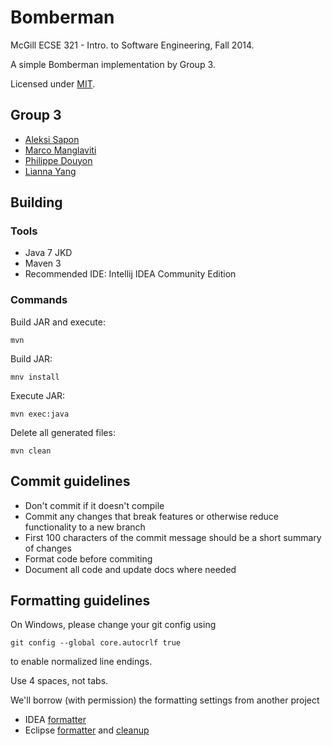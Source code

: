# Bomberman #

McGill ECSE 321 - Intro. to Software Engineering, Fall 2014.

A simple Bomberman implementation by Group 3.

Licensed under [MIT](LICENSE.txt).

## Group 3 ##

- [Aleksi Sapon](https://github.com/DDoS)
- [Marco Manglaviti](https://github.com/marcomang)
- [Philippe Douyon](https://github.com/philippe-d)
- [Lianna Yang](https://github.com/liannayang)

## Building ##

### Tools ###
- Java 7 JKD
- Maven 3
- Recommended IDE: Intellij IDEA Community Edition

### Commands ###

Build JAR and execute:

    mvn

Build JAR:

    mnv install

Execute JAR:

    mvn exec:java

Delete all generated files:

    mvn clean

## Commit guidelines ##

- Don't commit if it doesn't compile
- Commit any changes that break features or otherwise reduce functionality to a new branch
- First 100 characters of the commit message should be a short summary of changes
- Format code before commiting
- Document all code and update docs where needed

## Formatting guidelines ##

On Windows, please change your git config using

    git config --global core.autocrlf true

to enable normalized line endings.

Use 4 spaces, not tabs.

We'll borrow (with permission) the formatting settings from another project
- IDEA [formatter](doc/spout_formatting/IntelliJ/Spout.xml)
- Eclipse [formatter](doc/spout_formatting/Eclipse/formatter.xml) and [cleanup](doc/spout_formatting/Eclipse/cleanup.xml)

